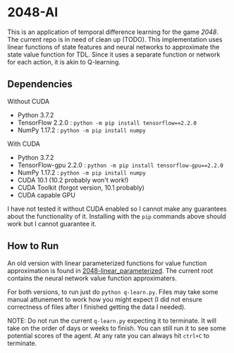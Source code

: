 # 2048-AI

This is an application of temporal difference learning for the game *2048*. The current repo is in need of clean
up (TODO). This implementation uses linear functions of state features and neural networks to approximate
the state value function for TDL. Since it uses a separate function or network for each action, it is akin
to Q-learning.

## Dependencies

Without CUDA
- Python 3.7.2
- TensorFlow 2.2.0 : `python -m pip install tensorflow==2.2.0`
- NumPy 1.17.2 : `python -m pip install numpy`

With CUDA
- Python 3.7.2
- TensorFlow-gpu 2.2.0 : `python -m pip install tensorflow-gpu==2.2.0`
- NumPy 1.17.2 : `python -m pip install numpy`
- CUDA 10.1 (10.2 probably won't work!)
- CUDA Toolkit (forgot version, 10.1 probably)
- CUDA capable GPU

I have not tested it without CUDA enabled so I cannot make any guarantees about the functionality of it.
Installing with the `pip` commands above should work but I cannot guarantee it.

## How to Run

An old version with linear parameterized functions for value function approximation is found in 
[2048-linear_parameterized](2048-linear_paramaterized). The current root contains the neural network value 
function approximaters.

For both versions, to run just do `python q-learn.py`. Files may take some manual attunement to work how you
might expect (I did not ensure correctness of files after I finished getting the data I needed).

NOTE: Do not run the current `q-learn.py` expecting it to terminate. It will take on the order of days
or weeks to finish. You can still run it to see some potential scores of the agent. At any rate you can always
hit `ctrl+C` to terminate.